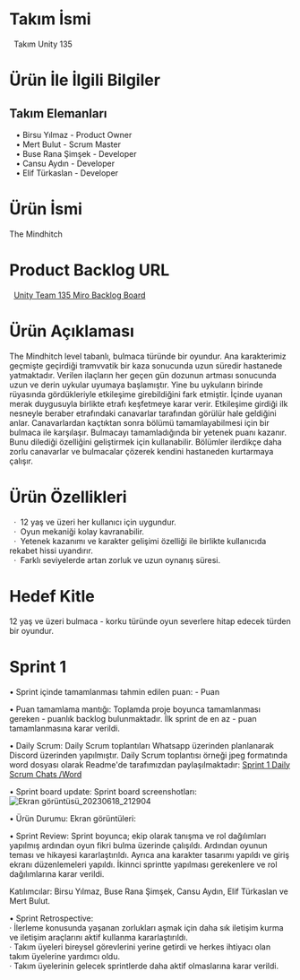 <h1> Takım İsmi </h1>  &nbsp;
Takım Unity 135 &nbsp;

<h1> Ürün İle İlgili Bilgiler </h1>
<h2> Takım Elemanları </h2> 
 &nbsp;&nbsp;&nbsp;• Birsu Yılmaz	     - Product Owner <br>
 &nbsp;&nbsp;&nbsp;• Mert Bulut  	     - Scrum Master <br>
 &nbsp;&nbsp;&nbsp;• Buse Rana Şimşek	 - Developer <br>
 &nbsp;&nbsp;&nbsp;• Cansu Aydın     	 - Developer <br>
 &nbsp;&nbsp;&nbsp;• Elif Türkaslan  	 - Developer <br>
<h1> Ürün İsmi </h1>
The Mindhitch
<h1> Product Backlog URL </h1>  &nbsp;
<a href="https://miro.com/app/board/uXjVM9yPPJo=/?share_link_id=635712756836">Unity Team 135 Miro Backlog Board</a>

<h1> Ürün Açıklaması </h1>
The Mindhitch level tabanlı, bulmaca türünde bir oyundur. Ana karakterimiz geçmişte geçirdiği tramvvatik bir kaza sonucunda uzun süredir hastanede yatmaktadır. Verilen ilaçların her geçen gün dozunun artması sonucunda uzun ve derin uykular uyumaya başlamıştır. Yine bu uykuların birinde rüyasında gördükleriyle etkileşime girebildiğini fark etmiştir. İçinde uyanan merak duygusuyla birlikte etrafı keşfetmeye karar verir. Etkileşime girdiği ilk nesneyle beraber etrafındaki canavarlar tarafından görülür hale geldiğini anlar. Canavarlardan kaçtıktan sonra bölümü tamamlayabilmesi için bir bulmaca ile karşılaşır. Bulmacayı tamamladığında bir yetenek puanı kazanır. Bunu dilediği özelliğini geliştirmek için kullanabilir. Bölümler ilerdikçe daha zorlu canavarlar ve bulmacalar çözerek kendini hastaneden kurtarmaya çalışır.
<h1> Ürün Özellikleri </h1>
&nbsp;&nbsp;·&nbsp; 12 yaş ve üzeri her kullanıcı için uygundur. <br>
&nbsp;&nbsp;·&nbsp; Oyun mekaniği kolay kavranabilir. <br> 
&nbsp;&nbsp;·&nbsp; Yetenek kazanımı ve karakter gelişimi özelliği ile birlikte kullanıcıda rekabet hissi uyandırır. <br>
&nbsp;&nbsp;·&nbsp; Farklı seviyelerde artan zorluk ve uzun oynanış süresi. <br>
<h1> Hedef Kitle </h1>
12 yaş ve üzeri bulmaca - korku türünde oyun severlere hitap edecek türden bir oyundur.
<h1> Sprint 1 </h1>
• Sprint içinde tamamlanması tahmin edilen puan: - Puan

• Puan tamamlama mantığı: Toplamda proje boyunca tamamlanması gereken - puanlık backlog bulunmaktadır. İlk sprint de en az - puan tamamlanmasına karar verildi.

• Daily Scrum: Daily Scrum toplantıları Whatsapp üzerinden planlanarak Discord üzerinden yapılmıştır. Daily Scrum toplantısı örneği jpeg formatında word dosyası olarak Readme'de tarafımızdan paylaşılmaktadır:
<a href="https://docs.google.com/document/d/1biF5NdmBiBNWBpb9tYLWm4BZfzCdM5Usdp7yv98Xwgc/edit?usp=sharing">Sprint 1 Daily Scrum Chats /Word</a> <br>

• Sprint board update: Sprint board screenshotları:![Ekran görüntüsü_20230618_212904](https://github.com/veynz/Google-Bootcamp-U135/assets/58865083/e0c28473-95ec-4b24-9636-cd33ee467910) <br>

• Ürün Durumu: Ekran görüntüleri: <br>

• Sprint Review: Sprint boyunca; ekip olarak tanışma ve rol dağılımları yapılmış ardından oyun fikri bulma üzerinde çalışıldı. Ardından oyunun teması ve hikayesi kararlaştırıldı. Ayrıca ana karakter tasarımı yapıldı ve giriş ekranı düzenlemeleri yapıldı. İkinnci sprintte yapılması gerekenlere ve rol dağılımlarına karar verildi. <br> 

Katılımcılar: Birsu Yılmaz, Buse Rana Şimşek, Cansu Aydın, Elif Türkaslan ve Mert Bulut.

• Sprint Retrospective: <br> 
· İlerleme konusunda yaşanan zorlukları aşmak için daha sık iletişim kurma ve iletişim araçlarını aktif kullanma kararlaştırıldı. <br> 
· Takım üyeleri bireysel görevlerini yerine getirdi ve herkes ihtiyacı olan takım üyelerine yardımcı oldu. <br> 
· Takım üyelerinin gelecek sprintlerde daha aktif olmaslarına karar verildi.   <br>
